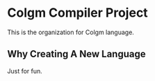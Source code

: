 # Colgm Compiler Project

This is the organization for Colgm language.

## Why Creating A New Language

Just for fun.
